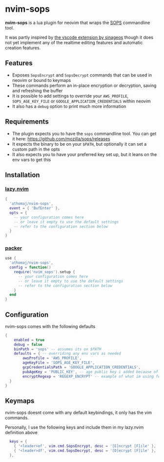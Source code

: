# nvim-sops

**nvim-sops** is a lua plugin for neovim that wraps the [SOPS](https://github.com/mozilla/sops) commandline tool.

It was partly inspired by [the vscode extension by sinageos](https://github.com/signageos/vscode-sops) though it does not yet implement any of the realtime editing features and automatic creation features.

## Features

- Exposes `SopsEncrypt` and `SopsDecrypt` commands that can be used in neovim or bound to keymaps
- These commands perform an in-place encryption or decryption, saving and refreshing the buffer
- It is possible to add settings to override your `AWS_PROFILE`, `SOPS_AGE_KEY_FILE` or `GOOGLE_APPLICATION_CREDENTIALS` within neovim
- It also has a `debug` option to print much more information

## Requirements
- The plugin expects you to have the `sops` commandline tool. You can get it here: https://github.com/mozilla/sops/releases
- It expects the binary to be on your `$PATH`, but optionally it can set a custom path in the opts
- It also expects you to have your preferred key set up, but it leans on the env vars to get this

## Installation

### [lazy.nvim](https://github.com/folke/lazy.nvim)

```lua
{
  'athomaj/nvim-sops',
  event = { 'BufEnter' },
  opts = {
    -- your configuration comes here
    -- or leave it empty to use the default settings
    -- refer to the configuration section below
  }
}
```
### [packer](https://github.com/wbthomason/packer.nvim)

```lua
use {
  'athomaj/nvim-sops',
  config = function()
    require('nvim_sops').setup {
      -- your configuration comes here
      -- or leave it empty to use the default settings
      -- refer to the configuration section below
    }
  end
}
```

## Configuration

nvim-sops comes with the following defaults

```lua
{
    enabled = true
    debug = false
    binPath = 'sops' -- assumes its on $PATH
    defaults = { -- overriding any env vars as needed
        awsProfile = 'AWS_PROFILE',
        ageKeyFile = 'SOPS_AGE_KEY_FILE',
        gcpCredentialsPath = 'GOOGLE_APPLICATION_CREDENTIALS',
        pubAgeKey = 'PUBLIC_KEY', -- age public key i added because of an issue with sops agekeyfile env variable
        encryptRegexp = 'REGEXP_ENCRYPT' -- example of what im using for kube secrets: <'^(data|stringData)$'>
  }
}
```

## Keymaps
nvim-sops doesnt come with any default keybindings, it only has the vim commands.

Personally, I use the following keys and include them in my lazy.nvim definition above 

```lua
  keys = {
    { '<leader>ef', vim.cmd.SopsEncrypt, desc = '[E]ncrypt [F]ile' },
    { '<leader>df', vim.cmd.SopsDecrypt, desc = '[D]ecrypt [F]ile' },
  },
```
